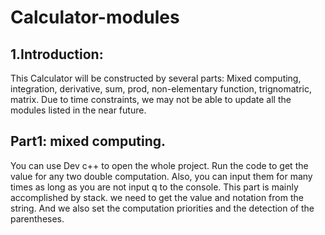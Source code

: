 # Calculator-modules
## 1.Introduction: 
  This Calculator will be constructed by several parts: Mixed computing, integration, derivative, sum, prod, non-elementary function, trignomatric, matrix. Due to time constraints, we may not be able to update all the modules listed in the near future. 
## Part1: mixed computing.
You can use Dev c++ to open the whole project. Run the code to get the value for any two double computation. Also, you can input them for many times as long as you are not input q to the console. This part is mainly accomplished by stack. we need to get the value and notation from the string. And we also set the computation priorities and the detection of the parentheses.
